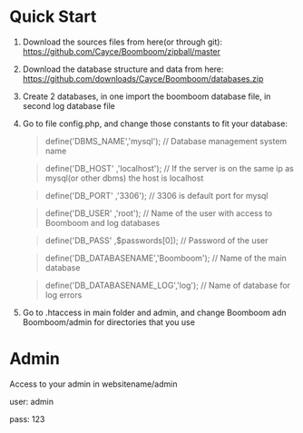 Quick Start
===========

1. Download the sources files from here(or through git):
https://github.com/Cayce/Boomboom/zipball/master

2. Download the database structure and data from here:
https://github.com/downloads/Cayce/Boomboom/databases.zip

3. Сreate 2 databases, in one import the boomboom database file, in second log database file

4. Go to file config.php, and change those constants to fit your database:

    >define('DBMS_NAME','mysql');          // Database management system name

    >define('DB_HOST'  ,'localhost');      // If the server is on the same ip as mysql(or other dbms) the host is localhost

    >define('DB_PORT'  ,'3306');           // 3306 is default port for mysql

    >define('DB_USER'  ,'root');           // Name of the user with access to Boomboom and log databases

    >define('DB_PASS'  ,$passwords[0]);    // Password of the user
 
    >define('DB_DATABASENAME','Boomboom'); // Name of the main database

    >define('DB_DATABASENAME_LOG','log');  // Name of database for log errors

5. Go to .htaccess in main folder and admin, and change Boomboom adn Boomboom/admin for directories that you use

Admin
=====
Access to your admin in websitename/admin

user: admin

pass: 123
